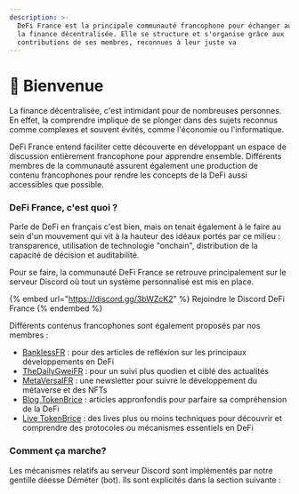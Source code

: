 ```yaml
---
description: >-
  DeFi France est la principale communauté francophone pour échanger autour de
  la finance décentralisée. Elle se structure et s'organise grâce aux
  contributions de ses membres, reconnues à leur juste va
---
```


# 👋 Bienvenue

La finance décentralisée, c'est intimidant pour de nombreuses personnes. En effet, la comprendre implique de se plonger dans des sujets reconnus comme complexes et souvent évités, comme l'économie ou l'informatique.

DeFi France entend faciliter cette découverte en développant un espace de discussion entièrement francophone pour apprendre ensemble. Différents membres de la communauté assurent également une production de contenu francophones pour rendre les concepts de la DeFi aussi accessibles que possible.

### DeFi France, c'est quoi ?

Parle de DeFi en français c'est bien, mais on tenait également à le faire au sein d'un mouvement qui vit à la hauteur des idéaux portés par ce milieu : transparence, utilisation de technologie "onchain", distribution de la capacité de décision et auditabilité.

Pour se faire, la communauté DeFi France se retrouve principalement sur le serveur Discord où tout un système personnalisé est mis en place.

{% embed url="https://discord.gg/3bWZcK2" %}
Rejoindre le Discord DeFi France
{% endembed %}

Différents contenus francophones sont également proposés par nos membres :&#x20;

* [BanklessFR](https://banklessfr.substack.com) : pour des articles de refléxion sur les principaux développements en DeFi
* [TheDailyGweiFR](https://thedailygweifr.substack.com) : pour un suivi plus quodien et ciblé des actualités
* [MetaVersalFR](https://metaversalfr.substack.com) : une newsletter pour suivre le développement du métaverse et des NFTs
* [Blog TokenBrice](https://tokenbrice.xyz/fr/) : articles appronfondis pour parfaire sa compréhension de la DeFi
* [Live TokenBrice](https://www.youtube.com/watch?v=LXDSxRCMsDE\&list=PLreQl\_vxgtPhSZeMiTbzXAjL\_U-\_NnQwD) : des lives plus ou moins techniques pour découvrir et comprendre des protocoles ou mécanismes essentiels en DeFi

### Comment ça marche?

Les mécanismes relatifs au serveur Discord sont implémentés par notre gentille déesse Déméter (bot). Ils sont explicités dans la section suivante :&#x20;
